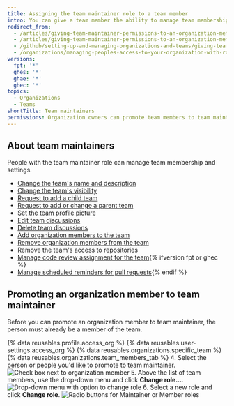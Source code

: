 ```yaml
---
title: Assigning the team maintainer role to a team member
intro: You can give a team member the ability to manage team membership and settings by assigning the team maintainer role.
redirect_from:
  - /articles/giving-team-maintainer-permissions-to-an-organization-member-early-access-program
  - /articles/giving-team-maintainer-permissions-to-an-organization-member
  - /github/setting-up-and-managing-organizations-and-teams/giving-team-maintainer-permissions-to-an-organization-member
  - /organizations/managing-peoples-access-to-your-organization-with-roles/giving-team-maintainer-permissions-to-an-organization-member
versions:
  fpt: '*'
  ghes: '*'
  ghae: '*'
  ghec: '*'
topics:
  - Organizations
  - Teams
shortTitle: Team maintainers
permissions: Organization owners can promote team members to team maintainers.
---
```


## About team maintainers

People with the team maintainer role can manage team membership and settings.

- [Change the team's name and description](/organizations/organizing-members-into-teams/renaming-a-team)
- [Change the team's visibility](/organizations/organizing-members-into-teams/changing-team-visibility)
- [Request to add a child team](/organizations/organizing-members-into-teams/requesting-to-add-a-child-team)
- [Request to add or change a parent team](/organizations/organizing-members-into-teams/requesting-to-add-or-change-a-parent-team)
- [Set the team profile picture](/organizations/organizing-members-into-teams/setting-your-teams-profile-picture)
- [Edit team discussions](/communities/moderating-comments-and-conversations/managing-disruptive-comments#editing-a-comment)
- [Delete team discussions](/communities/moderating-comments-and-conversations/managing-disruptive-comments#deleting-a-comment)
- [Add organization members to the team](/organizations/organizing-members-into-teams/adding-organization-members-to-a-team)
- [Remove organization members from the team](/organizations/organizing-members-into-teams/removing-organization-members-from-a-team)
- Remove the team's access to repositories
- [Manage code review assignment for the team](/organizations/organizing-members-into-teams/managing-code-review-settings-for-your-team){% ifversion fpt or ghec %}
- [Manage scheduled reminders for pull requests](/organizations/organizing-members-into-teams/managing-scheduled-reminders-for-your-team){% endif %}

## Promoting an organization member to team maintainer

Before you can promote an organization member to team maintainer, the person must already be a member of the team.

{% data reusables.profile.access_org %}
{% data reusables.user-settings.access_org %}
{% data reusables.organizations.specific_team %}
{% data reusables.organizations.team_members_tab %}
4. Select the person or people you'd like to promote to team maintainer.
![Check box next to organization member](/assets/images/help/teams/team-member-check-box.png)
5. Above the list of team members, use the drop-down menu and click **Change role...**.
![Drop-down menu with option to change role](/assets/images/help/teams/bulk-edit-drop-down.png)
6. Select a new role and click **Change role**.
![Radio buttons for Maintainer or Member roles](/assets/images/help/teams/team-role-modal.png)
